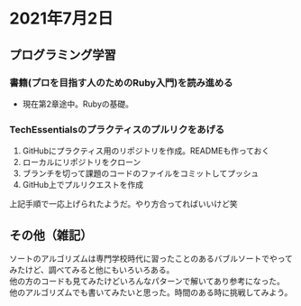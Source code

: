 # 2021年7月2日
## プログラミング学習
### 書籍(プロを目指す人のためのRuby入門)を読み進める
- 現在第2章途中。Rubyの基礎。
### TechEssentialsのプラクティスのプルリクをあげる
1. GitHubにプラクティス用のリポジトリを作成。READMEも作っておく
2. ローカルにリポジトリをクローン
3. ブランチを切って課題のコードのファイルをコミットしてプッシュ
4. GitHub上でプルリクエストを作成

上記手順で一応上げられたようだ。やり方合ってればいいけど笑
## その他（雑記）
ソートのアルゴリズムは専門学校時代に習ったことのあるバブルソートでやってみたけど、調べてみると他にもいろいろある。  
他の方のコードも見てみたけどいろんなパターンで解いてあり参考になった。  
他のアルゴリズムでも書いてみたいと思った。時間のある時に挑戦してみよう。